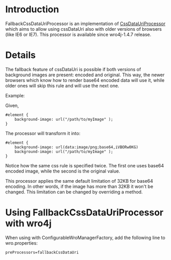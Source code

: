 # Introduction #
FallbackCssDataUriProcessor is an implementation of [CssDataUriProcessor](Base64DataUriSupport.md) which aims to allow using cssDataUri also with older versions of browsers (like IE6 or IE7). This processor is available since wro4j-1.4.7 release.


# Details #
The fallback feature of cssDataUri is possible if both versions of background images are present: encoded and original. This way, the newer browsers which know how to render base64 encoded data will use it, while older ones will skip this rule and will use the next one.

Example:

Given,

```
#element {
    background-image: url("/path/to/myImage" );
}
```
The processor will transform it into:
```
#element {
    background-image: url(data:image/png;base64,iVBORw0KG)     
    background-image: url("/path/to/myImage" );
}
```

Notice how the same css rule is specified twice. The first one uses base64 encoded image, while the second is the original value.

This processor applies the same default limitation of 32KB for base64 encoding. In other words, if the image has more than 32KB it won't be changed. This limitation can be changed by overriding a method.

# Using FallbackCssDataUriProcessor with wro4j #
When using with ConfigurableWroManagerFactory, add the following line to wro.properties:

```
preProcessors=fallbackCssDataUri
```